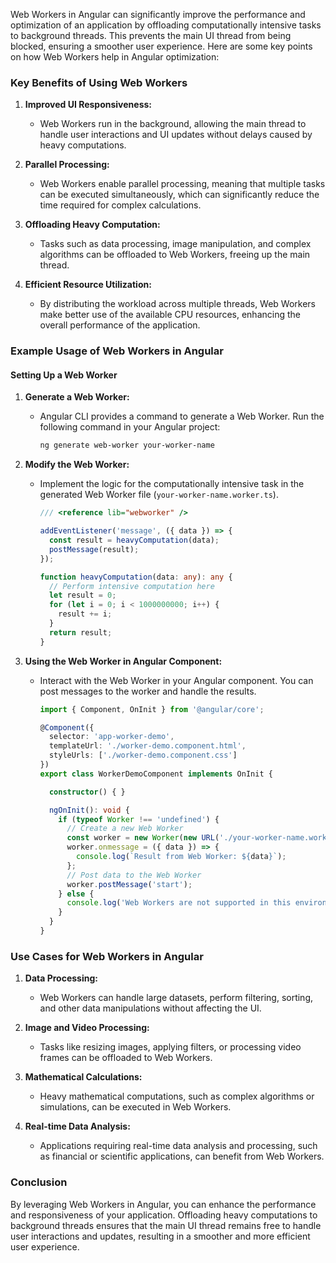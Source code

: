Web Workers in Angular can significantly improve the performance and optimization of an application by offloading computationally intensive tasks to background threads. This prevents the main UI thread from being blocked, ensuring a smoother user experience. Here are some key points on how Web Workers help in Angular optimization:

### Key Benefits of Using Web Workers

1. **Improved UI Responsiveness:**
   - Web Workers run in the background, allowing the main thread to handle user interactions and UI updates without delays caused by heavy computations.

2. **Parallel Processing:**
   - Web Workers enable parallel processing, meaning that multiple tasks can be executed simultaneously, which can significantly reduce the time required for complex calculations.

3. **Offloading Heavy Computation:**
   - Tasks such as data processing, image manipulation, and complex algorithms can be offloaded to Web Workers, freeing up the main thread.

4. **Efficient Resource Utilization:**
   - By distributing the workload across multiple threads, Web Workers make better use of the available CPU resources, enhancing the overall performance of the application.

### Example Usage of Web Workers in Angular

#### Setting Up a Web Worker

1. **Generate a Web Worker:**
   - Angular CLI provides a command to generate a Web Worker. Run the following command in your Angular project:
     ```sh
     ng generate web-worker your-worker-name
     ```

2. **Modify the Web Worker:**
   - Implement the logic for the computationally intensive task in the generated Web Worker file (`your-worker-name.worker.ts`).
     ```typescript
     /// <reference lib="webworker" />

     addEventListener('message', ({ data }) => {
       const result = heavyComputation(data);
       postMessage(result);
     });

     function heavyComputation(data: any): any {
       // Perform intensive computation here
       let result = 0;
       for (let i = 0; i < 1000000000; i++) {
         result += i;
       }
       return result;
     }
     ```

3. **Using the Web Worker in Angular Component:**
   - Interact with the Web Worker in your Angular component. You can post messages to the worker and handle the results.
     ```typescript
     import { Component, OnInit } from '@angular/core';

     @Component({
       selector: 'app-worker-demo',
       templateUrl: './worker-demo.component.html',
       styleUrls: ['./worker-demo.component.css']
     })
     export class WorkerDemoComponent implements OnInit {

       constructor() { }

       ngOnInit(): void {
         if (typeof Worker !== 'undefined') {
           // Create a new Web Worker
           const worker = new Worker(new URL('./your-worker-name.worker', import.meta.url));
           worker.onmessage = ({ data }) => {
             console.log(`Result from Web Worker: ${data}`);
           };
           // Post data to the Web Worker
           worker.postMessage('start');
         } else {
           console.log('Web Workers are not supported in this environment.');
         }
       }
     }
     ```

### Use Cases for Web Workers in Angular

1. **Data Processing:**
   - Web Workers can handle large datasets, perform filtering, sorting, and other data manipulations without affecting the UI.

2. **Image and Video Processing:**
   - Tasks like resizing images, applying filters, or processing video frames can be offloaded to Web Workers.

3. **Mathematical Calculations:**
   - Heavy mathematical computations, such as complex algorithms or simulations, can be executed in Web Workers.

4. **Real-time Data Analysis:**
   - Applications requiring real-time data analysis and processing, such as financial or scientific applications, can benefit from Web Workers.

### Conclusion

By leveraging Web Workers in Angular, you can enhance the performance and responsiveness of your application. Offloading heavy computations to background threads ensures that the main UI thread remains free to handle user interactions and updates, resulting in a smoother and more efficient user experience.